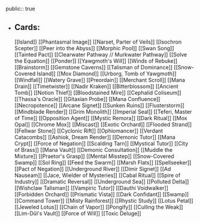 public:: true
- ## Cards:
	[[Island]]
	[[Phantasmal Image]]
	[[Narset, Parter of Veils]]
	[[Isochron Scepter]]
	[[Peer into the Abyss]]
	[[Morphic Pool]]
	[[Swan Song]]
	[[Tainted Pact]]
	[[Clearwater Pathway // Murkwater Pathway]]
	[[Solve the Equation]]
	[[Ponder]]
	[[Yawgmoth's Will]]
	[[Winds of Rebuke]]
	[[Brainstorm]]
	[[Gemstone Caverns]]
	[[Talisman of Dominance]]
	[[Snow-Covered Island]]
	[[Mox Diamond]]
	[[Urborg, Tomb of Yawgmoth]]
	[[Windfall]]
	[[Watery Grave]]
	[[Preordain]]
	[[Merchant Scroll]]
	[[Mana Drain]]
	[[Timetwister]]
	[[Nadir Kraken]]
	[[Bitterblossom]]
	[[Ancient Tomb]]
	[[Notion Thief]]
	[[Bloodstained Mire]]
	[[Cephalid Coliseum]]
	[[Thassa's Oracle]]
	[[Gitaxian Probe]]
	[[Mana Confluence]]
	[[Necropotence]]
	[[Arcane Signet]]
	[[Sunken Ruins]]
	[[Flusterstorm]]
	[[Mindblade Render]]
	[[Grim Monolith]]
	[[Imperial Seal]]
	[[Teferi, Master of Time]]
	[[Opposition Agent]]
	[[Mystic Remora]]
	[[Dark Ritual]]
	[[Mox Opal]]
	[[Chrome Mox]]
	[[Miscast]]
	[[Exotic Orchard]]
	[[Flooded Strand]]
	[[Fellwar Stone]]
	[[Cyclonic Rift]]
	[[Ophiomancer]]
	[[Verdant Catacombs]]
	[[Ashiok, Dream Render]]
	[[Demonic Tutor]]
	[[Mana Crypt]]
	[[Force of Negation]]
	[[Scalding Tarn]]
	[[Mystical Tutor]]
	[[City of Brass]]
	[[Mana Vault]]
	[[Demonic Consultation]]
	[[Muddle the Mixture]]
	[[Praetor's Grasp]]
	[[Mental Misstep]]
	[[Snow-Covered Swamp]]
	[[Sol Ring]]
	[[Feed the Swarm]]
	[[Marsh Flats]]
	[[Spellseeker]]
	[[Pact of Negation]]
	[[Underground River]]
	[[Dimir Signet]]
	[[Ad Nauseam]]
	[[Jace, Wielder of Mysteries]]
	[[Cabal Ritual]]
	[[Spire of Industry]]
	[[Dramatic Reversal]]
	[[Underground Sea]]
	[[Polluted Delta]]
	[[Wishclaw Talisman]]
	[[Vampiric Tutor]]
	[[Dauthi Voidwalker]]
	[[Forbidden Orchard]]
	[[Prismatic Vista]]
	[[Dark Confidant]]
	[[Swamp]]
	[[Command Tower]]
	[[Misty Rainforest]]
	[[Rhystic Study]]
	[[Lotus Petal]]
	[[Jeweled Lotus]]
	[[Chain of Vapor]]
	[[Pongify]]
	[[Culling the Weak]]
	[[Lim-Dûl's Vault]]
	[[Force of Will]]
	[[Toxic Deluge]]
